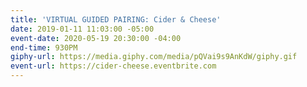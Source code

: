 ```yaml
---
title: 'VIRTUAL GUIDED PAIRING: Cider & Cheese'
date: 2019-01-11 11:03:00 -05:00
event-date: 2020-05-19 20:30:00 -04:00
end-time: 930PM
giphy-url: https://media.giphy.com/media/pQVai9s9AnKdW/giphy.gif
event-url: https://cider-cheese.eventbrite.com
---
```


